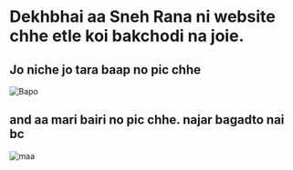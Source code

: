# Dekhbhai aa Sneh Rana ni website chhe etle koi bakchodi na joie.

## Jo niche jo tara baap no pic chhe
![Bapo](https://snehrana.github.io/14705063_1840094442895312_4047127041407975424_n.jpg)
## and aa mari bairi no pic chhe. najar bagadto nai bc
![maa](https://snehrana.github.io/images.jpeg)

      

